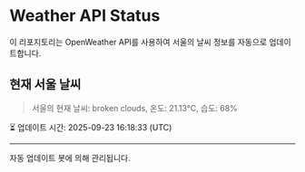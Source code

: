 
# Weather API Status

이 리포지토리는 OpenWeather API를 사용하여 서울의 날씨 정보를 자동으로 업데이트합니다.

## 현재 서울 날씨
> 서울의 현재 날씨: broken clouds, 온도: 21.13°C, 습도: 68%

⏳ 업데이트 시간: 2025-09-23 16:18:33 (UTC)

---
자동 업데이트 봇에 의해 관리됩니다.
